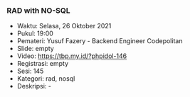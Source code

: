 ### RAD with NO-SQL

- Waktu: Selasa, 26 Oktober 2021
- Pukul: 19:00
- Pemateri: Yusuf Fazery - Backend Engineer Codepolitan
- Slide: empty
- Video: https://tbp.my.id/?phpidol-146
- Registrasi: empty
- Sesi: 145
- Kategori: rad, nosql
- Deskripsi: -
